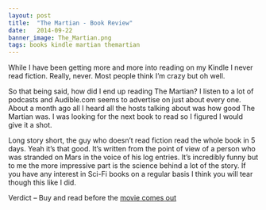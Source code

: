 ```yaml
---
layout: post
title:  "The Martian - Book Review"
date:   2014-09-22
banner_image: The_Martian.png
tags: books kindle martian themartian
---
```

While I have been getting more and more into reading on my Kindle I never read fiction. Really, never. Most people think I’m crazy but oh well.

So that being said, how did I end up reading The Martian? I listen to a lot of podcasts and Audible.com seems to advertise on just about every one. About a month ago all I heard all the hosts talking about was how good The Martian was. I was looking for the next book to read so I figured I would give it a shot.

Long story short, the guy who doesn’t read fiction read the whole book in 5 days. Yeah it’s that good. It’s written from the point of view of a person who was stranded on Mars in the voice of his log entries. It’s incredibly funny but to me the more impressive part is the science behind a lot of the story. If you have any interest in Sci-Fi books on a regular basis I think you will tear though this like I did.

Verdict – Buy and read before the [movie comes out](http://www.space.com/26842-the-martian-book-movie-ridley-scott.html)
